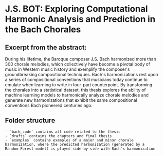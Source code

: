 # J.S. BOT: Exploring Computational Harmonic Analysis and Prediction in the Bach Chorales

## Excerpt from the abstract:

During his lifetime, the Baroque composer J.S. Bach harmonized more than 300 chorale melodies, which collectively have become a pivotal body of music in Western music history and exemplify the composer's groundbreaking compositional techniques. Bach's harmonizations rest upon a series of compositional conventions that musicians today continue to emulate when learning to write in four-part counterpoint. By transforming the chorales into a statistical dataset, this thesis explores the ability of machine learning models to harmonically analyze chorale melodies and generate new harmonizations that exhibit the same compositional conventions Bach pioneered centuries ago.

## Folder structure

	- `bach_code` contains all code related to the thesis
	- `drafts` contains the chapters and final thesis
	- `examples` contains examples of a major and minor chorale harmonization, where the predicted harmonization (generated by a Random Forest model) is played side-by-side with Bach's harmonization
